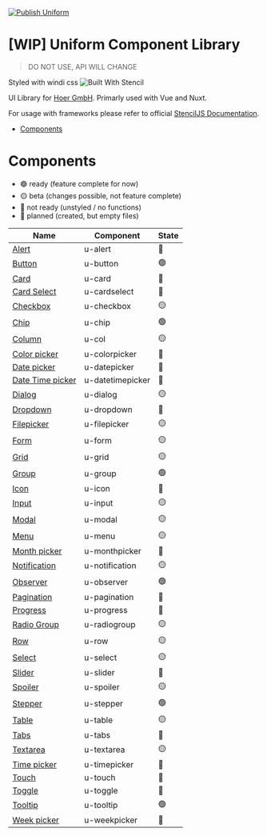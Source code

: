 [![Publish Uniform](https://github.com/theUrbans/uniform/actions/workflows/npm-publish.yml/badge.svg?branch=master)](https://github.com/theUrbans/uniform/actions/workflows/npm-publish.yml)

# [WIP] Uniform Component Library

> DO NOT USE, API WILL CHANGE

Styled with windi css
![Built With Stencil](https://img.shields.io/badge/-Built%20With%20Stencil-16161d.svg?logo=data%3Aimage%2Fsvg%2Bxml%3Bbase64%2CPD94bWwgdmVyc2lvbj0iMS4wIiBlbmNvZGluZz0idXRmLTgiPz4KPCEtLSBHZW5lcmF0b3I6IEFkb2JlIElsbHVzdHJhdG9yIDE5LjIuMSwgU1ZHIEV4cG9ydCBQbHVnLUluIC4gU1ZHIFZlcnNpb246IDYuMDAgQnVpbGQgMCkgIC0tPgo8c3ZnIHZlcnNpb249IjEuMSIgaWQ9IkxheWVyXzEiIHhtbG5zPSJodHRwOi8vd3d3LnczLm9yZy8yMDAwL3N2ZyIgeG1sbnM6eGxpbms9Imh0dHA6Ly93d3cudzMub3JnLzE5OTkveGxpbmsiIHg9IjBweCIgeT0iMHB4IgoJIHZpZXdCb3g9IjAgMCA1MTIgNTEyIiBzdHlsZT0iZW5hYmxlLWJhY2tncm91bmQ6bmV3IDAgMCA1MTIgNTEyOyIgeG1sOnNwYWNlPSJwcmVzZXJ2ZSI%2BCjxzdHlsZSB0eXBlPSJ0ZXh0L2NzcyI%2BCgkuc3Qwe2ZpbGw6I0ZGRkZGRjt9Cjwvc3R5bGU%2BCjxwYXRoIGNsYXNzPSJzdDAiIGQ9Ik00MjQuNywzNzMuOWMwLDM3LjYtNTUuMSw2OC42LTkyLjcsNjguNkgxODAuNGMtMzcuOSwwLTkyLjctMzAuNy05Mi43LTY4LjZ2LTMuNmgzMzYuOVYzNzMuOXoiLz4KPHBhdGggY2xhc3M9InN0MCIgZD0iTTQyNC43LDI5Mi4xSDE4MC40Yy0zNy42LDAtOTIuNy0zMS05Mi43LTY4LjZ2LTMuNkgzMzJjMzcuNiwwLDkyLjcsMzEsOTIuNyw2OC42VjI5Mi4xeiIvPgo8cGF0aCBjbGFzcz0ic3QwIiBkPSJNNDI0LjcsMTQxLjdIODcuN3YtMy42YzAtMzcuNiw1NC44LTY4LjYsOTIuNy02OC42SDMzMmMzNy45LDAsOTIuNywzMC43LDkyLjcsNjguNlYxNDEuN3oiLz4KPC9zdmc%2BCg%3D%3D&colorA=16161d&style=flat-square)

UI Library for [Hoer GmbH](https://hoer-electronic.de/en/). Primarly used with Vue and Nuxt.

For usage with frameworks please refer to official [StencilJS Documentation](https://stenciljs.com/docs/overview).

- [Components](#components)

# Components

<a name="components"></a>

- 🟢 ready (feature complete for now)
- 🟡 beta (changes possible, not feature complete)
- 🔴 not ready (unstyled / no functions)
- 🔵 planned (created, but empty files)

| Name                                                                                                 | Component        | State |
| ---------------------------------------------------------------------------------------------------- | ---------------- | ----- |
| [Alert](https://github.com/theUrbans/uniform/tree/master/src/components/u-alert)                     | u-alert          | 🔵    |
| [Button](https://github.com/theUrbans/uniform/tree/master/src/components/u-button)                   | u-button         | 🟢    |
| [Card](https://github.com/theUrbans/uniform/tree/master/src/components/u-card)                       | u-card           | 🔴    |
| [Card Select](https://github.com/theUrbans/uniform/tree/master/src/components/u-cardselect)          | u-cardselect     | 🔵    |
| [Checkbox](https://github.com/theUrbans/uniform/tree/master/src/components/u-checkbox)               | u-checkbox       | 🟡    |
| [Chip](https://github.com/theUrbans/uniform/tree/master/src/components/u-chip)                       | u-chip           | 🟢    |
| [Column](https://github.com/theUrbans/uniform/tree/master/src/components/u-col)                      | u-col            | 🟡    |
| [Color picker](https://github.com/theUrbans/uniform/tree/master/src/components/u-colorpicker)        | u-colorpicker    | 🔵    |
| [Date picker](https://github.com/theUrbans/uniform/tree/master/src/components/u-datepicker)          | u-datepicker     | 🔵    |
| [Date Time picker](https://github.com/theUrbans/uniform/tree/master/src/components/u-datetimepicker) | u-datetimepicker | 🔵    |
| [Dialog](https://github.com/theUrbans/uniform/tree/master/src/components/u-dialog)                   | u-dialog         | 🟡    |
| [Dropdown](https://github.com/theUrbans/uniform/tree/master/src/components/u-dropdown)               | u-dropdown       | 🔵    |
| [Filepicker](https://github.com/theUrbans/uniform/tree/master/src/components/u-filepicker)           | u-filepicker     | 🟡    |
| [Form](https://github.com/theUrbans/uniform/tree/master/src/components/u-form)                       | u-form           | 🟡    |
| [Grid](https://github.com/theUrbans/uniform/tree/master/src/components/u-grid)                       | u-grid           | 🟡    |
| [Group](https://github.com/theUrbans/uniform/tree/master/src/components/u-group)                     | u-group          | 🟢    |
| [Icon](https://github.com/theUrbans/uniform/tree/master/src/components/u-icon)                       | u-icon           | 🔵    |
| [Input](https://github.com/theUrbans/uniform/tree/master/src/components/u-input)                     | u-input          | 🟡    |
| [Modal](https://github.com/theUrbans/uniform/tree/master/src/components/u-modal)                     | u-modal          | 🟡    |
| [Menu](https://github.com/theUrbans/uniform/tree/master/src/components/u-menu)                       | u-menu           | 🟡    |
| [Month picker](https://github.com/theUrbans/uniform/tree/master/src/components/u-monthpicker)        | u-monthpicker    | 🔵    |
| [Notification](https://github.com/theUrbans/uniform/tree/master/src/components/u-notification)       | u-notification   | 🟡    |
| [Observer](https://github.com/theUrbans/uniform/tree/master/src/components/u-observer)               | u-observer       | 🟢    |
| [Pagination](https://github.com/theUrbans/uniform/tree/master/src/components/u-pagination)           | u-pagination     | 🔴    |
| [Progress](https://github.com/theUrbans/uniform/tree/master/src/components/u-progress)               | u-progress       | 🔵    |
| [Radio Group](https://github.com/theUrbans/uniform/tree/master/src/components/u-radiogroup)          | u-radiogroup     | 🟡    |
| [Row](https://github.com/theUrbans/uniform/tree/master/src/components/u-row)                         | u-row            | 🟡    |
| [Select](https://github.com/theUrbans/uniform/tree/master/src/components/u-select)                   | u-select         | 🟡    |
| [Slider](https://github.com/theUrbans/uniform/tree/master/src/components/u-slider)                   | u-slider         | 🔵    |
| [Spoiler](https://github.com/theUrbans/uniform/tree/master/src/components/u-spoiler)                 | u-spoiler        | 🟡    |
| [Stepper](https://github.com/theUrbans/uniform/tree/master/src/components/u-stepper)                 | u-stepper        | 🟢    |
| [Table](https://github.com/theUrbans/uniform/tree/master/src/components/u-table)                     | u-table          | 🟡    |
| [Tabs](https://github.com/theUrbans/uniform/tree/master/src/components/u-tabs)                       | u-tabs           | 🔵    |
| [Textarea](https://github.com/theUrbans/uniform/tree/master/src/components/u-textarea)               | u-textarea       | 🟡    |
| [Time picker](https://github.com/theUrbans/uniform/tree/master/src/components/u-timepicker)          | u-timepicker     | 🔵    |
| [Touch](https://github.com/theUrbans/uniform/tree/master/src/components/u-touch)                     | u-touch          | 🔵    |
| [Toggle](https://github.com/theUrbans/uniform/tree/master/src/components/u-toggle)                   | u-toggle         | 🔵    |
| [Tooltip](https://github.com/theUrbans/uniform/tree/master/src/components/u-tooltip)                 | u-tooltip        | 🟢    |
| [Week picker](https://github.com/theUrbans/uniform/tree/master/src/components/u-weekpicker)          | u-weekpicker     | 🔵    |
